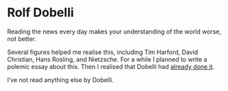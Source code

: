 # Rolf Dobelli
Reading the news every day makes your understanding of the world worse, not better. 

Several figures helped me realise this, including Tim Harford, David Christian, Hans Rosling, and Nietzsche. For a while I planned to write a polemic essay about this. Then I realised that Dobelli had [already done it](https://www.gwern.net/docs/culture/2010-dobelli.pdf).

I’ve not read anything else by Dobelli.

<!-- #web/people -->

<!-- {BearID:rolf-dobelli.md} -->
